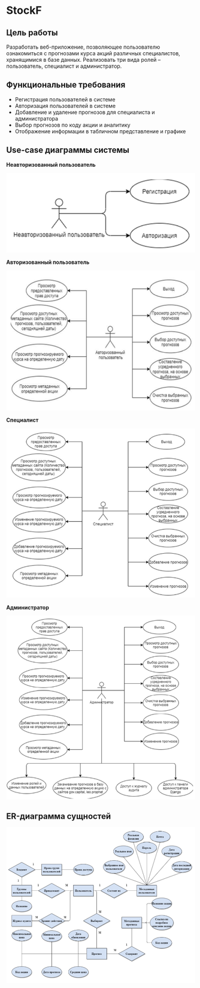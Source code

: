 # StockF

## Цель работы

Разработать веб-приложение, позволяющее пользователю ознакомиться с 
прогнозами курса акций различных специалистов, хранящимися в базе данных. Реализовать три вида 
ролей – пользователь, специалист и администратор.


## Функциональные требования

- Регистрация пользователей в системе
- Авторизация пользователей в системе
- Добавление и удаление прогнозов для специалиста и администратора
- Выбор прогнозов по коду акции и аналитику
- Отображение информации в табличном представление и графике

## Use-case диаграммы системы

__Неавторизованный пользователь__

![Use-case unauth user](https://raw.githubusercontent.com/nah990/StockF/main/docs/Ru/images/use-case_unauth_user.png)

__Авторизованный пользователь__

![Use-case auth user](https://raw.githubusercontent.com/nah990/StockF/main/docs/Ru/images/use-case_auth_user.png)

__Специалист__

![Use-case specialist](https://raw.githubusercontent.com/nah990/StockF/main/docs/Ru/images/use-case_specialist.png)

__Администратор__

![Use-case admin](https://raw.githubusercontent.com/nah990/StockF/main/docs/Ru/images/use-case_admin.png)

## ER-диаграмма сущностей

![ER-диаграмма сущностей](https://raw.githubusercontent.com/nah990/StockF/main/docs/Ru/images/ER-diagram.png)
